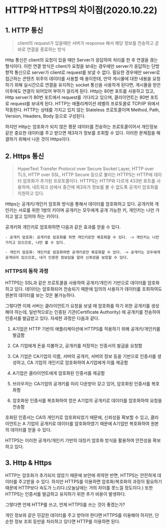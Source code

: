 # HTTP와 HTTPS의 차이점(2020.10.22)

## 1. HTTP 통신
> client의 request가 있을때만 서버가 response 해서 해당 정보를 전송하고 곧바로 연결을 종료하는 방식 

Http 통신은 client의 요청이 있을 때만 Server가 응답하여 처리를 한 후 연결을 끊는 형식이다. 이런 연결 방식은 client가 요청을 보내는 경우에만 server가 응답하는 단방향적 통신으로 server가 client로 request를 보낼 수 없다.  필요한 경우에만 server로 접근하는 콘텐츠 위주의 데이터를 사용할 때 용이한데, 만약 게시물에 대한 내용을 요청하기 위해 실시간으로 연결을 유지하는 socket 통신을 사용하게 된다면, 게시물을 받은 이후에도 연결이 되어있어 부하가 걸리게 된다.  Http는 80번 포트를 사용하고 있고, Http server가 80번 포트에서 request를 기다리고 있으며, 클라이언트는 80번 포트로 request를 보내게 된다. HTTP는 애플리케이션 레벨의 프로토콜로 TCP/IP 위에서 작동한다. HTTP는 상태를 가지고 있지 않는 Stateless 프로토콜이며 Method, Path, Version, Headers, Body 등으로 구성된다.

하지만 Http는 암호화가 되지 않은 평문 데이터를 전송하는 프로토콜이어서 개인정보 같은 중요한 데이터를 주고 받으면 제3자가 정보를 조회할 수 있다. 이러한 문제점을 해결하기 위해서 나온 것이 Https이다. 

## 2. Https 통신 
> HyperText Transfer Protocol over Secure Socket Layer, HTTP over TLS, HTTP over SSL, HTTP Secure 등으로 불리는 HTTPS는 HTTP에 데이터 암호화가 추가된 프로토콜이다. HTTPS는 HTTP와 다르게 433번 포트를 사용하며, 네트워크 상에서 중간에 제3자가 정보를 볼 수 없도록 공개키 암호화를 지원하고 있다.


Https는 공개키/개인키 암호화 방식을 통해서 데이터를 암호화하고 있다. 공개키와 개인키는 서로를 위한 1쌍의 키이며 공개키는 모두에게 공개 가능한 키, 개인키는 나만 가지고 알고 있어야 하는 키이다. 

공개키와 개인키로 암호화하면 다음과 같은 효과를 얻을 수 있다.

	- 공개키 암호화: 공개키로 암호화를 하면 개인키로만 복호화할 수 있다. -> 개인키는 나만 가지고 있으므로, 나만 볼 수 있다. 

	- 개인키 암호화: 개인키로 암호화하면 공개키로만 복호화할 수 있다. -> 공개키는 모두에게 공개되어 있으므로, 내가 인증한 정보임을 알려 신뢰성을 보장할 수 있다.

### HTTPS의 동작 과정 
HTTPS는 SSL과 같은 프로토콜을 사용하여 공개키/개인키 기반으로 데이터를 암호화하고 있다. 데이터는 암호화되어 전송되기 때문에 임의의 사용자가 데이터를 조회하여도 원본의 데이터를 보는 것은 불가능하다.

 그렇다면 이제 서버는 클라이언트가 요청을 보낼 때 암호화를 하기 위한 공개키를 생성해야 하는데, 일반적으로는 인증된 기관(Certificate Authority) 에 공개키를 전송하여 인증서를 발급받고 있다. 자세한 과정은 다음과 같다.

1. A기업은 HTTP 기반의 애플리케이션에 HTTPS를 적용하기 위해 공개키/개인키를 발급함

2. CA 기업에게 돈을 지불하고, 공개키를 저장하는 인증서의 발급을 요청함

3. CA 기업은 CA기업의 이름, 서버의 공개키, 서버의 정보 등을 기반으로 인증서를 생성하고, CA 기업의 개인키로 암호화하여 A기업에게 이를 제공함

4. A기업은 클라이언트에게 암호화된 인증서를 제공함

5. 브라우저는 CA기업의 공개키를 미리 다운받아 갖고 있어, 암호화된 인증서를 복호화함

6. 암호화된 인증서를 복호화하여 얻은 A기업의 공개키로 데이터를 암호화하여 요청을 전송함


호화된 인증서는 CA의 개인키로 암호화되었기 때문에, 신뢰성을 확보할 수 있고, 클라이언트는 A 기업의 공개키로 데이터를 암호화하였기 때문에 A기업만 복호화하여 원본의 데이터를 얻을 수 있다.

HTTPS는 이러한 공개키/개인키 기반의 대칭키 암호화 방식을 활용하여 안전성을 확보하고 있다.

## 3. Http & Https
HTTP는 암호화가 추가되지 않았기 때문에 보안에 취약한 반면, HTTPS는 안전하게 데이터를 주고받을 수 있다. 하지만 HTTPS를 이용하면 암호화/복호화의 과정이 필요하기 때문에 HTTP보다 속도가 느리다.(오늘날에는 거의 차이를 못느낄 정도이다.) 또한 HTTPS는 인증서를 발급하고 유지하기 위한 추가 비용이 발생하다.

그렇다면 언제 HTTP를 쓰고, 언제 HTTPS를 쓰는 것이 좋겠는가?

개인 정보와 같은 민감한 데이터를 주고 받아야 한다면 HTTPS를 이용해야 하지만, 단순한 정보 조회 등만을 처리하고 있다면 HTTP를 이용하면 된다.






